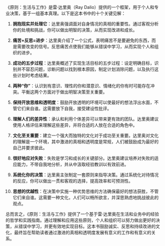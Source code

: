 《原则：生活与工作》是雷·达里奥（Ray Dalio）提供的一个框架，用于个人和专业决策，基于一组基本真理。以下是这本书中的十个关键见解：

1. **拥抱现实并处理它**：达里奥强调面对自身情况的真相的重要性。通过客观分析你的处境和挑战，你可以做出明智的决策，从而实现改进和成长。

2. **痛苦+反思=进步**：达里奥介绍了一个公式，表明痛苦不是要避免的东西，而是需要改变的信号。反思痛苦点使我们能够从错误中学习，从而实现个人和组织的进步。

3. **成功的五步过程**：达里奥概述了实现生活目标的五步过程：设定明确目标，识别并不容忍问题，诊断问题以找到根本原因，制定计划消除问题，以及执行这些计划时考虑结果。

4. **两种“你”**：认识到有意识、理性的你和潜意识、情绪化的你有时可能存在冲突。平衡这两个方面对于做出明智决策至关重要。

5. **保持开放思维和透明度**：鼓励开放透明的环境可以使最好的想法浮出水面，不管它们来自谁。这需要放下自我，接受建设性批评。

6. **理解人们的差异性**：承认和利用个体差异可以带来更有效的团队。达里奥建议使用人格评估来理解这些差异，并将合适的人放在合适的角色中。

7. **文化至关重要**：建立一个强大而独特的文化对于成功至关重要。达里奥对文化的理解是一个环境，其中激进的真相和透明度是常规，人们被鼓励成为最好的自己并要求彼此。

8. **很好地应对失败**：失败是学习和成长的关键部分。达里奥建议培养对失败的适应能力，不带自我地分析，并从中汲取经验教训以有效前进。

9. **系统化你的决策**：达里奥主张制定一套原则来指导决策。通过系统化对待情况的反应，你可以做出一贯和客观的选择，提高效率和可预测性。

10. **思想的优越性**：在决策中实施一种优势思维的方法确保最好的想法获胜，不管它们来自谁。这需要一种文化，人们可以畅所欲言，并深思熟虑地挑战彼此的观点。

总而言之，《原则：生活与工作》提供了一个基于雷·达里奥在生活和业务中的经验的哲学和实践指南。通过理解和应用这些原则，个人和组织可以努力做出更好的决策，从错误中学习，并更有效地实现目标。这本书鼓励诚实、反思和持续改进的文化，最终旨在帮助读者通过激进的真相和透明度发展有意义的工作和有意义的关系。